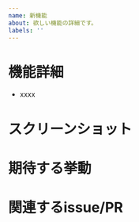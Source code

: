 ```yaml
---
name: 新機能
about: 欲しい機能の詳細です。
labels: ''
---
```


# 機能詳細
- xxxx

# スクリーンショット

# 期待する挙動

# 関連するissue/PR

